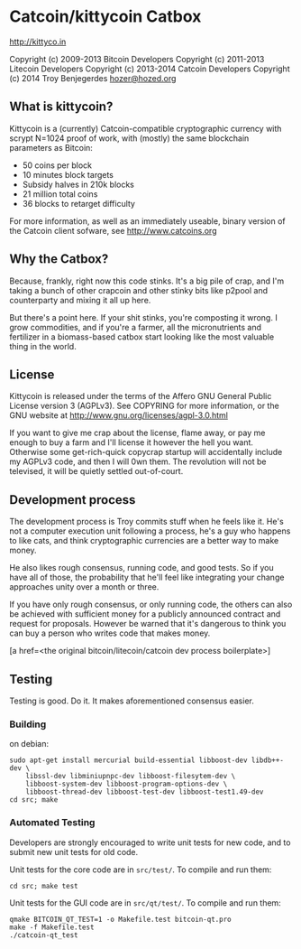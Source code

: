 Catcoin/kittycoin Catbox
================================

http://kittyco.in

Copyright (c) 2009-2013 Bitcoin Developers
Copyright (c) 2011-2013 Litecoin Developers
Copyright (c) 2013-2014 Catcoin Developers
Copyright (c) 2014 Troy Benjegerdes <hozer@hozed.org>

What is kittycoin?
----------------

Kittycoin is a (currently) Catcoin-compatible cryptographic currency with
scrypt N=1024 proof of work, with (mostly) the same blockchain parameters
as Bitcoin:
 - 50 coins per block
 - 10 minutes block targets
 - Subsidy halves in 210k blocks
 - 21 million total coins
 - 36 blocks to retarget difficulty

For more information, as well as an immediately useable, binary version of
the Catcoin client sofware, see http://www.catcoins.org

Why the Catbox?
---------------

Because, frankly, right now this code stinks. It's a big pile of crap, and
I'm taking a bunch of other crapcoin and other stinky bits like p2pool and
counterparty and mixing it all up here.

But there's a point here. If your shit stinks, you're composting it wrong.
I grow commodities, and if you're a farmer, all the micronutrients and
fertilizer in a biomass-based catbox start looking like the most valuable 
thing in the world.

License
-------

Kittycoin is released under the terms of the Affero GNU General Public License
version 3 (AGPLv3). See COPYRING for more information, or the GNU website at
http://www.gnu.org/licenses/agpl-3.0.html

If you want to give me crap about the license, flame away, or pay me enough 
to buy a farm and I'll license it however the hell you want. Otherwise some
get-rich-quick copycrap startup will accidentally include my AGPLv3 code, and
then I will 0wn them. The revolution will not be televised, it will be quietly
settled out-of-court.

Development process
-------------------

The development process is Troy commits stuff when he feels like it. He's not
a computer execution unit following a process, he's a guy who happens to like
cats, and think cryptographic currencies are a better way to make money.

He also likes rough consensus, running code, and good tests. So if you have all
of those, the probability that he'll feel like integrating your change approaches
unity over a month or three.

If you have only rough consensus, or only running code, the others can also be
achieved with sufficient money for a publicly announced contract and request
for proposals. However be warned that it's dangerous to think you can buy a
person who writes code that makes money.

[a href=<the original bitcoin/litecoin/catcoin dev process boilerplate>]

Testing
-------

Testing is good. Do it. It makes aforementioned consensus easier.

### Building
on debian:

    sudo apt-get install mercurial build-essential libboost-dev libdb++-dev \
		libssl-dev libminiupnpc-dev libboost-filesytem-dev \
		libboost-system-dev libboost-program-options-dev \
		libboost-thread-dev libboost-test-dev libboost-test1.49-dev 
    cd src; make

### Automated Testing

Developers are strongly encouraged to write unit tests for new code, and to
submit new unit tests for old code.

Unit tests for the core code are in `src/test/`. To compile and run them:

    cd src; make test

Unit tests for the GUI code are in `src/qt/test/`. To compile and run them:

    qmake BITCOIN_QT_TEST=1 -o Makefile.test bitcoin-qt.pro
    make -f Makefile.test
    ./catcoin-qt_test

